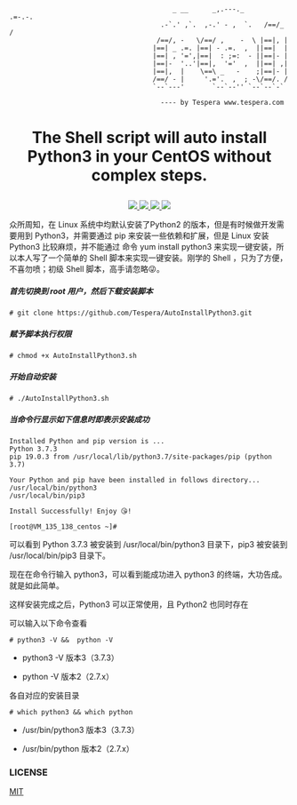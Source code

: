 ```shell
                                         _ __      _,.---._      .=-.-.
                                      .-`.' ,`.  ,-.' - ,  `.   /==/_ /
                                     /==/, -   \/==/ ,    -  \ |==|, |  
                                    |==| _ .=. |==| - .=.  ,  ||==|  |  
                                    |==| , '=',|==|  : ;=:  - ||==|- |  
                                    |==|-  '..'|==|,  '='  ,  ||==| ,|  
                                    |==|,  |    \==\ _   -    ;|==|- |  
                                    /==/ - |     '.='.  ,  ; -\/==/. /  
                                    `--`---'       `--`--'' `--`--`-`   

                                      ---- by Tespera www.tespera.com

```
# <p align="center">The Shell script will auto install Python3 in your CentOS without complex steps.</p>

<p align="center">
    <a href="https://github.com/Tespera/AutoInstallPython3/blob/master/LICENSE">
        <img src="https://img.shields.io/cocoapods/l/EFQRCode.svg?style=flat">
        </a>
    <a href="https://github.com/Tespera/AutoInstallPython3">
        <img src="https://img.shields.io/badge/language-shell-49d292.svg">
        </a>
    <a href="https://github.com/Tespera/AutoInstallPython3">
    <img src="https://img.shields.io/github/stars/Tespera/AutoInstallPython3.svg?style=social&label=Star">
        </a>
    <a href="https://github.com/Tespera/AutoInstallPython3">
    <img src="https://img.shields.io/github/forks/Tespera/AutoInstallPython3.svg?style=social&label=Fork">
        </a>
</p>


众所周知，在 Linux 系统中均默认安装了Python2 的版本，但是有时候做开发需要用到 Python3，并需要通过 pip 来安装一些依赖和扩展，但是 Linux 安装 Python3 比较麻烦，并不能通过 命令 yum install python3 来实现一键安装，所以本人写了一个简单的 Shell 脚本来实现一键安装。刚学的 Shell ，只为了方便，不喜勿喷；初级 Shell 脚本，高手请忽略😜。


##### 首先切换到 root 用户，然后下载安装脚本

```
# git clone https://github.com/Tespera/AutoInstallPython3.git
```

##### 赋予脚本执行权限
```
# chmod +x AutoInstallPython3.sh
```

##### 开始自动安装
```
# ./AutoInstallPython3.sh
```

##### 当命令行显示如下信息时即表示安装成功

```
Installed Python and pip version is ... 
Python 3.7.3
pip 19.0.3 from /usr/local/lib/python3.7/site-packages/pip (python 3.7)

Your Python and pip have been installed in follows directory... 
/usr/local/bin/python3
/usr/local/bin/pip3
 
Install Successfully! Enjoy 😘!
 
[root@VM_135_138_centos ~]#

```

可以看到 Python 3.7.3 被安装到 /usr/local/bin/python3 目录下，pip3 被安装到 /usr/local/bin/pip3 目录下。

现在在命令行输入 python3，可以看到能成功进入 python3 的终端，大功告成。就是如此简单。

这样安装完成之后，Python3 可以正常使用，且 Python2 也同时存在

可以输入以下命令查看
```
# python3 -V &&  python -V
```

* python3 -V   版本3（3.7.3） 

* python -V   版本2（2.7.x）

各自对应的安装目录
```
# which python3 && which python
```

* /usr/bin/python3   版本3（3.7.3）

* /usr/bin/python   版本2（2.7.x）



### LICENSE
[MIT](https://github.com/Tespera/AutoInstallPython3/blob/master/LICENSE)
